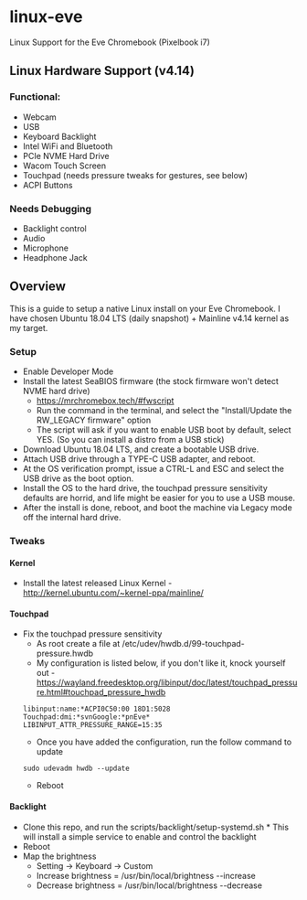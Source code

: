 # linux-eve
Linux Support for the Eve Chromebook (Pixelbook i7)

## Linux Hardware Support (v4.14)
### Functional:
  * Webcam
  * USB
  * Keyboard Backlight
  * Intel WiFi and Bluetooth
  * PCIe NVME Hard Drive
  * Wacom Touch Screen
  * Touchpad (needs pressure tweaks for gestures, see below)
  * ACPI Buttons
### Needs Debugging
  * Backlight control
  * Audio
  * Microphone
  * Headphone Jack

## Overview

This is a guide to setup a native Linux install on your Eve Chromebook. I have chosen Ubuntu 18.04 LTS (daily snapshot) + Mainline v4.14 kernel as my target.

### Setup

  * Enable Developer Mode
  * Install the latest SeaBIOS firmware (the stock firmware won't detect NVME hard drive)
    * https://mrchromebox.tech/#fwscript
    * Run the command in the terminal, and select the "Install/Update the RW_LEGACY firmware" option
    * The script will ask if you want to enable USB boot by default, select YES. (So you can install a distro from a USB stick)
  * Download Ubuntu 18.04 LTS, and create a bootable USB drive.
  * Attach USB drive through a TYPE-C USB adapter, and reboot.
  * At the OS verification prompt, issue a CTRL-L and ESC and select the USB drive as the boot option.
  * Install the OS to the hard drive, the touchpad pressure sensitivity defaults are horrid, and life might be easier for you to use a USB mouse.
  * After the install is done, reboot, and boot the machine via Legacy mode off the internal hard drive. 

### Tweaks
#### Kernel
  * Install the latest released Linux Kernel - http://kernel.ubuntu.com/~kernel-ppa/mainline/
#### Touchpad
  * Fix the touchpad pressure sensitivity 
    * As root create a file at /etc/udev/hwdb.d/99-touchpad-pressure.hwdb
    * My configuration is listed below, if you don't like it, knock yourself out - https://wayland.freedesktop.org/libinput/doc/latest/touchpad_pressure.html#touchpad_pressure_hwdb
    ```
    libinput:name:*ACPI0C50:00 18D1:5028 Touchpad:dmi:*svnGoogle:*pnEve*
    LIBINPUT_ATTR_PRESSURE_RANGE=15:35
    ```
    * Once you have added the configuration, run the follow command to update
    ```
    sudo udevadm hwdb --update
    ```
    * Reboot
#### Backlight
  *  Clone this repo, and run the scripts/backlight/setup-systemd.sh
    * This will install a simple service to enable and control the backlight
  * Reboot
  * Map the brightness
    * Setting -> Keyboard -> Custom
    * Increase brightness = /usr/bin/local/brightness --increase
    * Decrease brightness = /usr/bin/local/brightness --decrease
